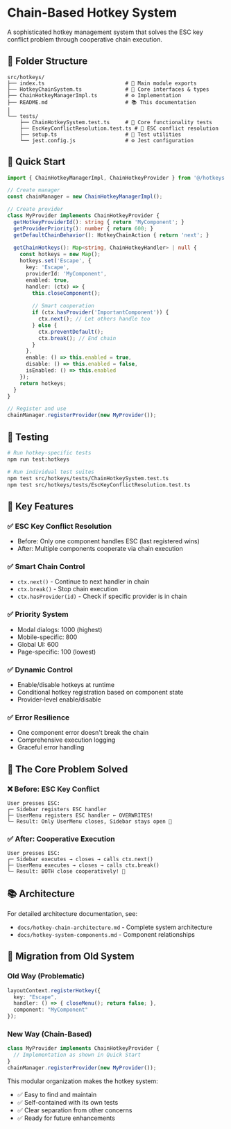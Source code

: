 # Chain-Based Hotkey System

A sophisticated hotkey management system that solves the ESC key conflict problem through cooperative chain execution.

## 📁 **Folder Structure**

```
src/hotkeys/
├── index.ts                          # 🎯 Main module exports
├── HotkeyChainSystem.ts              # 🔧 Core interfaces & types
├── ChainHotkeyManagerImpl.ts         # ⚙️ Implementation
├── README.md                         # 📚 This documentation
│
└── tests/
    ├── ChainHotkeySystem.test.ts     # 🧪 Core functionality tests
    ├── EscKeyConflictResolution.test.ts # 🎯 ESC conflict resolution
    ├── setup.ts                      # 🔧 Test utilities
    └── jest.config.js                # ⚙️ Jest configuration
```

## 🚀 **Quick Start**

```typescript
import { ChainHotkeyManagerImpl, ChainHotkeyProvider } from '@/hotkeys';

// Create manager
const chainManager = new ChainHotkeyManagerImpl();

// Create provider
class MyProvider implements ChainHotkeyProvider {
  getHotkeyProviderId(): string { return 'MyComponent'; }
  getProviderPriority(): number { return 600; }
  getDefaultChainBehavior(): HotkeyChainAction { return 'next'; }
  
  getChainHotkeys(): Map<string, ChainHotkeyHandler> | null {
    const hotkeys = new Map();
    hotkeys.set('Escape', {
      key: 'Escape',
      providerId: 'MyComponent',
      enabled: true,
      handler: (ctx) => {
        this.closeComponent();
        
        // Smart cooperation
        if (ctx.hasProvider('ImportantComponent')) {
          ctx.next(); // Let others handle too
        } else {
          ctx.preventDefault();
          ctx.break(); // End chain
        }
      },
      enable: () => this.enabled = true,
      disable: () => this.enabled = false,
      isEnabled: () => this.enabled
    });
    return hotkeys;
  }
}

// Register and use
chainManager.registerProvider(new MyProvider());
```

## 🧪 **Testing**

```bash
# Run hotkey-specific tests
npm run test:hotkeys

# Run individual test suites
npm test src/hotkeys/tests/ChainHotkeySystem.test.ts
npm test src/hotkeys/tests/EscKeyConflictResolution.test.ts
```

## 🎯 **Key Features**

### ✅ **ESC Key Conflict Resolution**
- Before: Only one component handles ESC (last registered wins)
- After: Multiple components cooperate via chain execution

### ✅ **Smart Chain Control**
- `ctx.next()` - Continue to next handler in chain
- `ctx.break()` - Stop chain execution
- `ctx.hasProvider(id)` - Check if specific provider is in chain

### ✅ **Priority System**
- Modal dialogs: 1000 (highest)
- Mobile-specific: 800
- Global UI: 600
- Page-specific: 100 (lowest)

### ✅ **Dynamic Control**
- Enable/disable hotkeys at runtime
- Conditional hotkey registration based on component state
- Provider-level enable/disable

### ✅ **Error Resilience**
- One component error doesn't break the chain
- Comprehensive execution logging
- Graceful error handling

## 🎯 **The Core Problem Solved**

### ❌ **Before: ESC Key Conflict**
```
User presses ESC:
┌─ Sidebar registers ESC handler
├─ UserMenu registers ESC handler ← OVERWRITES!
└─ Result: Only UserMenu closes, Sidebar stays open 😤
```

### ✅ **After: Cooperative Execution**
```
User presses ESC:
┌─ Sidebar executes → closes → calls ctx.next()
├─ UserMenu executes → closes → calls ctx.break()
└─ Result: BOTH close cooperatively! 🎉
```

## 📚 **Architecture**

For detailed architecture documentation, see:
- `docs/hotkey-chain-architecture.md` - Complete system architecture
- `docs/hotkey-system-components.md` - Component relationships

## 🔄 **Migration from Old System**

### Old Way (Problematic)
```typescript
layoutContext.registerHotkey({
  key: "Escape",
  handler: () => { closeMenu(); return false; },
  component: "MyComponent"
});
```

### New Way (Chain-Based)
```typescript
class MyProvider implements ChainHotkeyProvider {
  // Implementation as shown in Quick Start
}
chainManager.registerProvider(new MyProvider());
```

This modular organization makes the hotkey system:
- ✅ Easy to find and maintain
- ✅ Self-contained with its own tests
- ✅ Clear separation from other concerns
- ✅ Ready for future enhancements